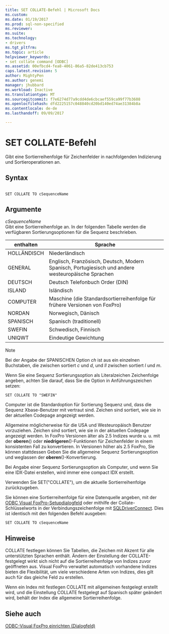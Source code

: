 ```yaml
---
title: SET COLLATE-Befehl | Microsoft Docs
ms.custom: 
ms.date: 01/19/2017
ms.prod: sql-non-specified
ms.reviewer: 
ms.suite: 
ms.technology:
- drivers
ms.tgt_pltfrm: 
ms.topic: article
helpviewer_keywords:
- set collate command [ODBC]
ms.assetid: 00efbcd4-fea8-4061-86a5-82de413cb753
caps.latest.revision: 5
author: MightyPen
ms.author: genemi
manager: jhubbard
ms.workload: Inactive
ms.translationtype: MT
ms.sourcegitcommit: f7e6274d77a9cdd4de6cbcaef559ca99f77b3608
ms.openlocfilehash: dfd2225157c048840cd20bd140ed74ae31384b8a
ms.contentlocale: de-de
ms.lasthandoff: 09/09/2017

---
```

# <a name="set-collate-command"></a>SET COLLATE-Befehl
Gibt eine Sortierreihenfolge für Zeichenfelder in nachfolgenden Indizierung und Sortieroperationen an.  
  
## <a name="syntax"></a>Syntax  
  
```  
  
SET COLLATE TO cSequenceName  
```  
  
## <a name="arguments"></a>Argumente  
 *cSequenceName*  
 Gibt eine Sortierreihenfolge an. In der folgenden Tabelle werden die verfügbaren Sortierungsoptionen für die Sequenz beschrieben.  
  
|enthalten|Sprache|  
|-------------|--------------|  
|HOLLÄNDISCH|Niederländisch|  
|GENERAL|Englisch, Französisch, Deutsch, Modern Spanisch, Portugiesisch und andere westeuropäische Sprachen|  
|DEUTSCH|Deutsch Telefonbuch Order (DIN)|  
|ISLAND|Isländisch|  
|COMPUTER|Maschine (die Standardsortierreihenfolge für frühere Versionen von FoxPro)|  
|NORDAN|Norwegisch, Dänisch|  
|SPANISCH|Spanisch (traditionell)|  
|SWEFIN|Schwedisch, Finnisch|  
|UNIQWT|Eindeutige Gewichtung|  
  
> [!NOTE]  
>  Bei der Angabe der SPANISCHEN Option *ch* ist aus ein einzelnen Buchstaben, die zwischen sortiert *c* und *d*, und *ll* zwischen sortiert  *l* und *m*.  
  
 Wenn Sie eine Sequenz Sortierungsoption als Literalzeichen Zeichenfolge angeben, achten Sie darauf, dass Sie die Option in Anführungszeichen setzen:  
  
```  
SET COLLATE TO "SWEFIN"  
```  
  
 Computer ist die Standardoption für Sortierung Sequenz und, dass die Sequenz Xbase-Benutzer mit vertraut sind. Zeichen sind sortiert, wie sie in der aktuellen Codepage angezeigt werden.  
  
 Allgemeine möglicherweise für die USA und Westeuropäisch Benutzer vorzuziehen. Zeichen sind sortiert, wie sie in der aktuellen Codepage angezeigt werden. In FoxPro Versionen älter als 2.5 Indizes wurde u. u. mit der **oberen**() oder **niedrigeren**()-Funktionen für Zeichenfelder in einem konsistenten Fall zu konvertieren. In Versionen höher als 2.5 FoxPro, Sie können stattdessen Geben Sie die allgemeine Sequenz Sortierungsoption und weglassen der **oberen**()-Konvertierung.  
  
 Bei Angabe einer Sequenz Sortierungsoption als Computer, und wenn Sie eine IDX-Datei erstellen, wird immer eine compact IDX erstellt.  
  
 Verwenden Sie SET("COLLATE"), um die aktuelle Sortierreihenfolge zurückzugeben.  
  
 Sie können eine Sortierreihenfolge für eine Datenquelle angeben, mit der [ODBC Visual FoxPro-Setupdialogfeld](../../odbc/microsoft/odbc-visual-foxpro-setup-dialog-box.md) oder mithilfe der Collate-Schlüsselworts in der Verbindungszeichenfolge mit [SQLDriverConnect](../../odbc/microsoft/sqldriverconnect-visual-foxpro-odbc-driver.md). Dies ist identisch mit den folgenden Befehl ausgeben:  
  
```  
SET COLLATE TO cSequenceName  
```  
  
## <a name="remarks"></a>Hinweise  
 COLLATE festlegen können Sie Tabellen, die Zeichen mit Akzent für alle unterstützten Sprachen enthält. Ändern der Einstellung der COLLATE-festgelegt wirkt sich nicht auf die Sortierreihenfolge von Indizes zuvor geöffneten aus. Visual FoxPro verwaltet automatisch vorhandene Indizes bieten die Flexibilität, um viele verschiedene Arten von Indizes, dies gilt auch für das gleiche Feld zu erstellen.  
  
 Wenn ein Index mit festlegen COLLATE mit allgemeinen festgelegt erstellt wird, und die Einstellung COLLATE festgelegt auf Spanisch später geändert wird, behält der Index die allgemeine Sortierreihenfolge.  
  
## <a name="see-also"></a>Siehe auch  
 [ODBC-Visual FoxPro einrichten (Dialogfeld)](../../odbc/microsoft/odbc-visual-foxpro-setup-dialog-box.md)

